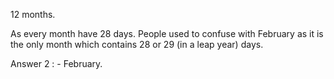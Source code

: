 12 months.

As every month have 28 days. People used to confuse with February as it is the only month which contains 28 or 29 (in a leap year) days.


Answer 2 : - February.
